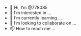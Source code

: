 - 👋 Hi, I’m @778085
- 👀 I’m interested in ...
- 🌱 I’m currently learning ...
- 💞️ I’m looking to collaborate on ...
- 📫 How to reach me ...

<!---
778085/778085 is a ✨ special ✨ repository because its `README.md` (this file) appears on your GitHub profile.
You can click the Preview link to take a look at your changes.
--->
